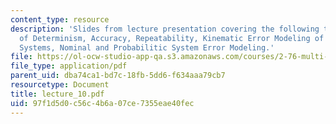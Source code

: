 ```yaml
---
content_type: resource
description: 'Slides from lecture presentation covering the following topics: Principles
  of Determinism, Accuracy, Repeatability, Kinematic Error Modeling of Rigid-flexible
  Systems, Nominal and Probabilitic System Error Modeling.'
file: https://ol-ocw-studio-app-qa.s3.amazonaws.com/courses/2-76-multi-scale-system-design-fall-2004/97f1d5d0c56c4b6a07ce7355eae40fec_lecture_10.pdf
file_type: application/pdf
parent_uid: dba74ca1-bd7c-18fb-5dd6-f634aaa79cb7
resourcetype: Document
title: lecture_10.pdf
uid: 97f1d5d0-c56c-4b6a-07ce-7355eae40fec
---
```

